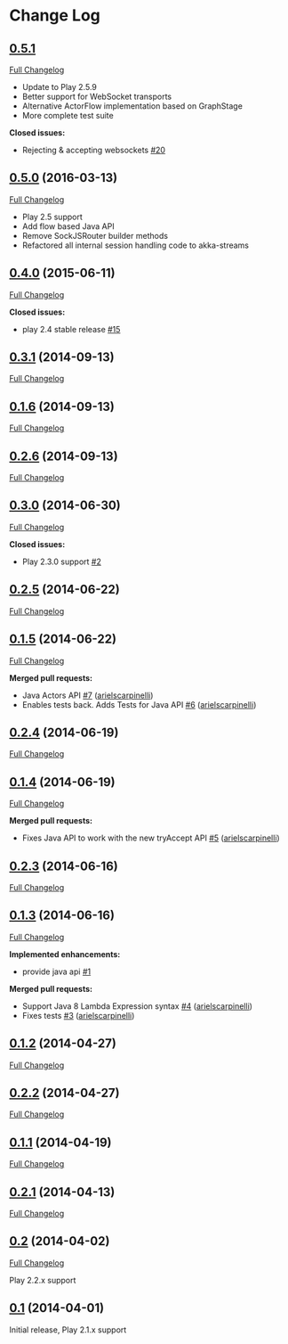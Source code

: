 # Change Log

## [0.5.1](https://github.com/fdimuccio/play2-sockjs/tree/0.5.1)

[Full Changelog](https://github.com/fdimuccio/play2-sockjs/compare/0.5.0...0.5.1)

- Update to Play 2.5.9
- Better support for WebSocket transports
- Alternative ActorFlow implementation based on GraphStage
- More complete test suite

**Closed issues:**

- Rejecting & accepting websockets [\#20](https://github.com/fdimuccio/play2-sockjs/issues/20) 

## [0.5.0](https://github.com/fdimuccio/play2-sockjs/tree/0.5.0) (2016-03-13)
[Full Changelog](https://github.com/fdimuccio/play2-sockjs/compare/0.4.0...0.5.0)

- Play 2.5 support
- Add flow based Java API
- Remove SockJSRouter builder methods
- Refactored all internal session handling code to akka-streams

## [0.4.0](https://github.com/fdimuccio/play2-sockjs/tree/0.4.0) (2015-06-11)
[Full Changelog](https://github.com/fdimuccio/play2-sockjs/compare/0.3.1...0.4.0)

**Closed issues:**

- play 2.4 stable release [\#15](https://github.com/fdimuccio/play2-sockjs/issues/15)

## [0.3.1](https://github.com/fdimuccio/play2-sockjs/tree/0.3.1) (2014-09-13)
[Full Changelog](https://github.com/fdimuccio/play2-sockjs/compare/0.1.6...0.3.1)

## [0.1.6](https://github.com/fdimuccio/play2-sockjs/tree/0.1.6) (2014-09-13)
[Full Changelog](https://github.com/fdimuccio/play2-sockjs/compare/0.2.6...0.1.6)

## [0.2.6](https://github.com/fdimuccio/play2-sockjs/tree/0.2.6) (2014-09-13)
[Full Changelog](https://github.com/fdimuccio/play2-sockjs/compare/0.3.0...0.2.6)

## [0.3.0](https://github.com/fdimuccio/play2-sockjs/tree/0.3.0) (2014-06-30)
[Full Changelog](https://github.com/fdimuccio/play2-sockjs/compare/0.2.5...0.3.0)

**Closed issues:**

- Play 2.3.0 support [\#2](https://github.com/fdimuccio/play2-sockjs/issues/2)

## [0.2.5](https://github.com/fdimuccio/play2-sockjs/tree/0.2.5) (2014-06-22)
[Full Changelog](https://github.com/fdimuccio/play2-sockjs/compare/0.1.5...0.2.5)

## [0.1.5](https://github.com/fdimuccio/play2-sockjs/tree/0.1.5) (2014-06-22)
[Full Changelog](https://github.com/fdimuccio/play2-sockjs/compare/0.2.4...0.1.5)

**Merged pull requests:**

- Java Actors API [\#7](https://github.com/fdimuccio/play2-sockjs/pull/7) ([arielscarpinelli](https://github.com/arielscarpinelli))
- Enables tests back. Adds Tests for Java API [\#6](https://github.com/fdimuccio/play2-sockjs/pull/6) ([arielscarpinelli](https://github.com/arielscarpinelli))

## [0.2.4](https://github.com/fdimuccio/play2-sockjs/tree/0.2.4) (2014-06-19)
[Full Changelog](https://github.com/fdimuccio/play2-sockjs/compare/0.1.4...0.2.4)

## [0.1.4](https://github.com/fdimuccio/play2-sockjs/tree/0.1.4) (2014-06-19)
[Full Changelog](https://github.com/fdimuccio/play2-sockjs/compare/0.2.3...0.1.4)

**Merged pull requests:**

- Fixes Java API to work with the new tryAccept API [\#5](https://github.com/fdimuccio/play2-sockjs/pull/5) ([arielscarpinelli](https://github.com/arielscarpinelli))

## [0.2.3](https://github.com/fdimuccio/play2-sockjs/tree/0.2.3) (2014-06-16)
[Full Changelog](https://github.com/fdimuccio/play2-sockjs/compare/0.1.3...0.2.3)

## [0.1.3](https://github.com/fdimuccio/play2-sockjs/tree/0.1.3) (2014-06-16)
[Full Changelog](https://github.com/fdimuccio/play2-sockjs/compare/0.1.2...0.1.3)

**Implemented enhancements:**

- provide java api [\#1](https://github.com/fdimuccio/play2-sockjs/issues/1)

**Merged pull requests:**

- Support Java 8 Lambda Expression syntax [\#4](https://github.com/fdimuccio/play2-sockjs/pull/4) ([arielscarpinelli](https://github.com/arielscarpinelli))
- Fixes tests [\#3](https://github.com/fdimuccio/play2-sockjs/pull/3) ([arielscarpinelli](https://github.com/arielscarpinelli))

## [0.1.2](https://github.com/fdimuccio/play2-sockjs/tree/0.1.2) (2014-04-27)
[Full Changelog](https://github.com/fdimuccio/play2-sockjs/compare/0.2.2...0.1.2)

## [0.2.2](https://github.com/fdimuccio/play2-sockjs/tree/0.2.2) (2014-04-27)
[Full Changelog](https://github.com/fdimuccio/play2-sockjs/compare/0.1.1...0.2.2)

## [0.1.1](https://github.com/fdimuccio/play2-sockjs/tree/0.1.1) (2014-04-19)
[Full Changelog](https://github.com/fdimuccio/play2-sockjs/compare/0.2.1...0.1.1)

## [0.2.1](https://github.com/fdimuccio/play2-sockjs/tree/0.2.1) (2014-04-13)
[Full Changelog](https://github.com/fdimuccio/play2-sockjs/compare/0.2...0.2.1)

## [0.2](https://github.com/fdimuccio/play2-sockjs/tree/0.2) (2014-04-02)
[Full Changelog](https://github.com/fdimuccio/play2-sockjs/compare/0.1...0.2)

Play 2.2.x support

## [0.1](https://github.com/fdimuccio/play2-sockjs/tree/0.1) (2014-04-01)

Initial release, Play 2.1.x support
